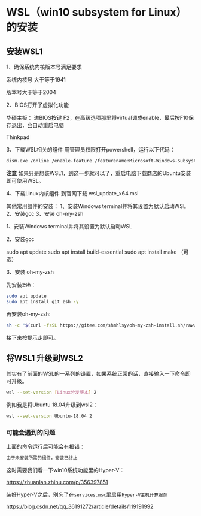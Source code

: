 # WSL（win10 subsystem for Linux）的安装

## 安装WSL1

1、确保系统内核版本号满足要求

系统内核号 大于等于1941

版本号大于等于2004

2、BIOS打开了虚拟化功能

华硕主板：
进BIOS按键 F2，在高级选项那里将virtual调成enable，最后按F10保存退出，会自动重启电脑

Thinkpad

3、下载WSL相关的组件
用管理员权限打开powershell，运行以下代码：
```bash
dism.exe /online /enable-feature /featurename:Microsoft-Windows-Subsystem-Linux /all /norestart
```

**注意**
如果只是想装WSL1，到这一步就可以了，重启电脑下载商店的Ubuntu安装即可使用WSL。

4、下载Linux内核组件
到官网下载 wsl_update_x64.msi

其他常用组件的安装：
1、安装Windows terminal并将其设置为默认启动WSL
2、安装gcc
3、安装 oh-my-zsh

1、安装Windows terminal并将其设置为默认启动WSL

2、安装gcc

sudo apt update
sudo apt install build-essential
sudo apt install make （可选）

3、安装 oh-my-zsh

先安装zsh：

```bash
sudo apt update
sudo apt install git zsh -y
```

再安装oh-my-zsh:

```bash
sh -c "$(curl -fsSL https://gitee.com/shmhlsy/oh-my-zsh-install.sh/raw/master/install.sh)"
```

接下来按提示走即可。

## 将WSL1 升级到WSL2

其实有了前面的WSL的一系列的设置，如果系统正常的话，直接输入一下命令即可升级。

```bash
wsl --set-version [Linux分发版本] 2
```

例如我是将Ubuntu 18.04升级到wsl2：

```bash
wsl --set-version Ubuntu-18.04 2
```

### 可能会遇到的问题

上面的命令运行后可能会有报错：
```bash
由于未安装所需的组件，安装已终止
```

这时需要我们看一下win10系统功能里的Hyper-V：

https://zhuanlan.zhihu.com/p/356397851

装好Hyper-V之后，别忘了在`services.msc`里启用`Hyper-V主机计算服务`

https://blog.csdn.net/qq_36191272/article/details/119191992
